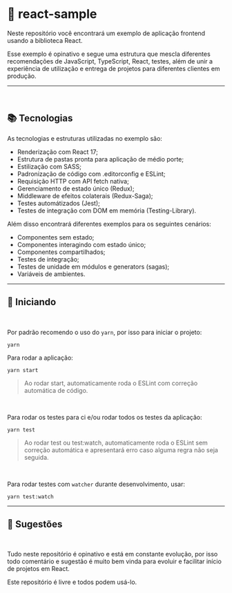 # 🤖 react-sample

Neste repositório você encontrará um exemplo de aplicação frontend usando a biblioteca React.

Esse exemplo é opinativo e segue uma estrutura que mescla diferentes recomendações de JavaScript, TypeScript, React, testes, além de unir a experiência de utilização e entrega de projetos para diferentes clientes em produção.

---

<br/>

## 📚 Tecnologias

As tecnologias e estruturas utilizadas no exemplo são:
- Renderização com React 17;
- Estrutura de pastas pronta para aplicação de médio porte;
- Estilização com SASS;
- Padronização de código com .editorconfig e ESLint;
- Requisição HTTP com API fetch nativa;
- Gerenciamento de estado único (Redux);
- Middleware de efeitos colaterais (Redux-Saga);
- Testes automátizados (Jest);
- Testes de integração com DOM em memória (Testing-Library).

Além disso encontrará diferentes exemplos para os seguintes cenários:
- Componentes sem estado;
- Componentes interagindo com estado único;
- Componentes compartilhados;
- Testes de integração;
- Testes de unidade em módulos e generators (sagas);
- Variáveis de ambientes.

---

## 🚀 Iniciando

<br/>

Por padrão recomendo o uso do ``yarn``, por isso para iniciar o projeto:
```
yarn
```

Para rodar a aplicação:
```
yarn start
```
> Ao rodar start, automaticamente roda o ESLint com correção automática de código.

<br/>

Para rodar os testes para ci e/ou rodar todos os testes da aplicação:
```
yarn test
```
> Ao rodar test ou test:watch, automaticamente roda o ESLint sem correção automática e apresentará erro caso alguma regra não seja seguida.

<br/>

Para rodar testes com `watcher` durante desenvolvimento, usar:
```
yarn test:watch
```

---

## 🦝 Sugestões

<br/>

Tudo neste repositório é opinativo e está em constante evolução, por isso todo comentário e sugestão é muito bem vinda para evoluir e facilitar início de projetos em React.

Este repositório é livre e todos podem usá-lo.
